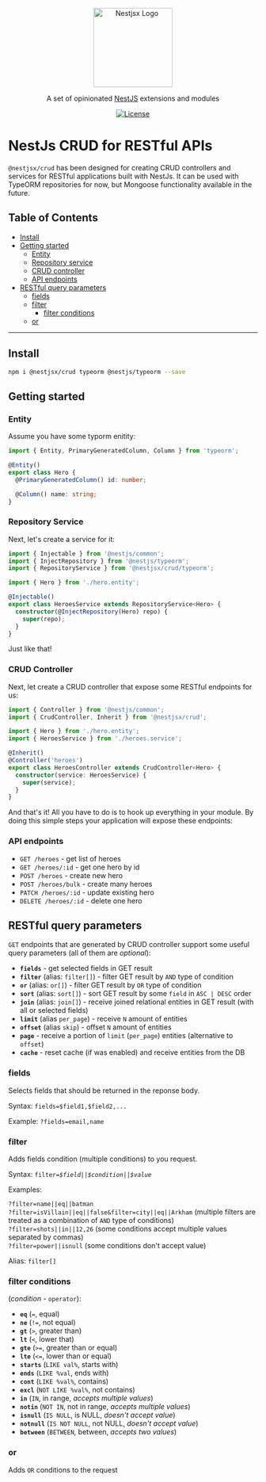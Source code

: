 <!-- [![Build Status](https://travis-ci.org/zMotivat0r/nest-crud.svg?branch=master)](https://travis-ci.org/zMotivat0r/nest-crud)
[![Coverage Status](https://img.shields.io/coveralls/github/zMotivat0r/nest-crud.svg)](https://coveralls.io/github/zMotivat0r/nest-crud?branch=master&&service=github) -->

<p align="center">
  <a href="https://github.com/nestjsx" target="blank"><img src="https://github.com/nestjsx/nestjsx/raw/master/img/logo.png" width="160" alt="Nestjsx Logo" /></a>
</p>
<p align="center">
  A set of opinionated <a href="https://github.com/nestjs/nest" target="blank">NestJS</a> extensions and modules
</p>
<p align="center">
  <a href="https://github.com/nestjsx/crud/blob/master/LICENSE"><img src="https://img.shields.io/github/license/nestjsx/crud.svg" alt="License" /></a>
</p>

# NestJs CRUD for RESTful APIs

`@nestjsx/crud` has been designed for creating CRUD controllers and services for RESTful applications built with NestJs. It can be used with TypeORM repositories for now, but Mongoose functionality available in the future.

## Table of Contents

- [Install](#install)
- [Getting started](#getting-started)
  - [Entity](#entity)
  - [Repository service](#repository-service)
  - [CRUD controller](#crud-controller)
  - [API endpoints](#api-endpoints)
- [RESTful query parameters](#restful-query-parameters)
  - [fields](#fields)
  - [filter](#filter)
    - [filter conditions](#filter-conditions)
  - [or](#or)

---

## Install

```bash
npm i @nestjsx/crud typeorm @nestjs/typeorm --save
```

## Getting started

### Entity

Assume you have some typorm enitity:

```typescript
import { Entity, PrimaryGeneratedColumn, Column } from 'typeorm';

@Entity()
export class Hero {
  @PrimaryGeneratedColumn() id: number;

  @Column() name: string;
}
```

### Repository Service

Next, let's create a service for it:

```typescript
import { Injectable } from '@nestjs/common';
import { InjectRepository } from '@nestjs/typeorm';
import { RepositoryService } from '@nestjsx/crud/typeorm';

import { Hero } from './hero.entity';

@Injectable()
export class HeroesService extends RepositoryService<Hero> {
  constructor(@InjectRepository(Hero) repo) {
    super(repo);
  }
}
```

Just like that!

### CRUD Controller

Next, let create a CRUD controller that expose some RESTful endpoints for us:

```typescript
import { Controller } from '@nestjs/common';
import { CrudController, Inherit } from '@nestjsx/crud';

import { Hero } from './hero.entity';
import { HeroesService } from './heroes.service';

@Inherit()
@Controller('heroes')
export class HeroesController extends CrudController<Hero> {
  constructor(service: HeroesService) {
    super(service);
  }
}
```

And that's it!
All you have to do is to hook up everything in your module. By doing this simple steps your application will expose these endpoints:

### API endpoints

- `GET /heroes` - get list of heroes
- `GET /heroes/:id` - get one hero by id
- `POST /heroes` - create new hero
- `POST /heroes/bulk` - create many heroes
- `PATCH /heroes/:id` - update existing hero
- `DELETE /heroes/:id` - delete one hero

## RESTful query parameters

`GET` endpoints that are generated by CRUD controller support some useful query parameters (all of them are _optional_):

- **`fields`** - get selected fields in GET result
- **`filter`** (alias: `filter[]`) - filter GET result by `AND` type of condition
- **`or`** (alias: `or[]`) - filter GET result by `OR` type of condition
- **`sort`** (alias: `sort[]`) - sort GET result by some `field` in `ASC | DESC` order
- **`join`** (alias: `join[]`) - receive joined relational entities in GET result (with all or selected fields)
- **`limit`** (alias `per_page`) - receive `N` amount of entities
- **`offset`** (alias `skip`) - offset `N` amount of entities
- **`page`** - receive a portion of `limit` (`per_page`) entities (alternative to `offset`)
- **`cache`** - reset cache (if was enabled) and receive entities from the DB

### fields

Selects fields that should be returned in the reponse body.

Syntax: `fields=$field1,$field2,...`

Example: `?fields=email,name`

### filter

Adds fields condition (multiple conditions) to you request.

Syntax: `filter=`_`$field`_`||`_`$condition`_`||`_`$value`_

Examples:

`?filter=name||eq||batman`  
`?filter=isVillain||eq||false&filter=city||eq||Arkham` (multiple filters are treated as a combination of `AND` type of conditions)  
`?filter=shots||in||12,26` (some conditions accept multiple values separated by commas)  
`?filter=power||isnull` (some conditions don't accept value)

Alias: `filter[]`

### filter conditions

(_condition_ - `operator`):

- **`eq`** (`=`, equal)
- **`ne`** (`!=`, not equal)
- **`gt`** (`>`, greater than)
- **`lt`** (`<`, lower that)
- **`gte`** (`>=`, greater than or equal)
- **`lte`** (`<=`, lower than or equal)
- **`starts`** (`LIKE val%`, starts with)
- **`ends`** (`LIKE %val`, ends with)
- **`cont`** (`LIKE %val%`, contains)
- **`excl`** (`NOT LIKE %val%`, not contains)
- **`in`** (`IN`, in range, _accepts multiple values_)
- **`notin`** (`NOT IN`, not in range, _accepts multiple values_)
- **`isnull`** (`IS NULL`, is NULL, _doesn't accept value_)
- **`notnull`** (`IS NOT NULL`, not NULL, _doesn't accept value_)
- **`between`** (`BETWEEN`, between, _accepts two values_)

### or

Adds `OR` conditions to the request
